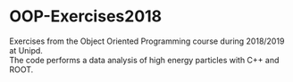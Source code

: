 # OOP-Exercises2018
Exercises from the Object Oriented Programming course during 2018/2019 at Unipd.\
The code performs a data analysis of high energy particles with C++ and ROOT.

